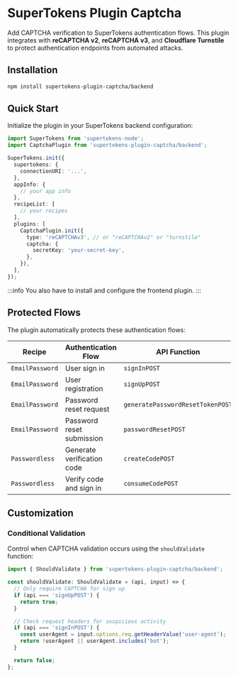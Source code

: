 # SuperTokens Plugin Captcha

Add CAPTCHA verification to SuperTokens authentication flows.
This plugin integrates with **reCAPTCHA v2**, **reCAPTCHA v3**, and **Cloudflare Turnstile** to protect authentication endpoints from automated attacks.

## Installation

```bash
npm install supertokens-plugin-captcha/backend
```

## Quick Start

Initialize the plugin in your SuperTokens backend configuration:

```typescript
import SuperTokens from 'supertokens-node';
import CaptchaPlugin from 'supertokens-plugin-captcha/backend';

SuperTokens.init({
  supertokens: {
    connectionURI: '...',
  },
  appInfo: {
    // your app info
  },
  recipeList: [
    // your recipes
  ],
  plugins: [
    CaptchaPlugin.init({
      type: 'reCAPTCHAv3', // or "reCAPTCHAv2" or "turnstile"
      captcha: {
        secretKey: 'your-secret-key',
      },
    }),
  ],
});
```

:::info
You also have to install and configure the frontend plugin.
:::

## Protected Flows

The plugin automatically protects these authentication flows:

| Recipe          | Authentication Flow        | API Function                     |
| --------------- | -------------------------- | -------------------------------- |
| `EmailPassword` | User sign in               | `signInPOST`                     |
| `EmailPassword` | User registration          | `signUpPOST`                     |
| `EmailPassword` | Password reset request     | `generatePasswordResetTokenPOST` |
| `EmailPassword` | Password reset submission  | `passwordResetPOST`              |
| `Passwordless`  | Generate verification code | `createCodePOST`                 |
| `Passwordless`  | Verify code and sign in    | `consumeCodePOST`                |

## Customization

### Conditional Validation

Control when CAPTCHA validation occurs using the `shouldValidate` function:

```typescript
import { ShouldValidate } from 'supertokens-plugin-captcha/backend';

const shouldValidate: ShouldValidate = (api, input) => {
  // Only require CAPTCHA for sign up
  if (api === 'signUpPOST') {
    return true;
  }

  // Check request headers for suspicious activity
  if (api === 'signInPOST') {
    const userAgent = input.options.req.getHeaderValue('user-agent');
    return !userAgent || userAgent.includes('bot');
  }

  return false;
};
```
